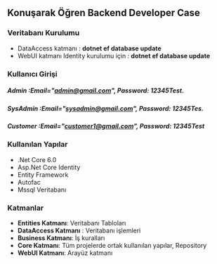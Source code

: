 ## Konuşarak Öğren Backend Developer Case

### Veritabanı Kurulumu
- DataAccess katmanı : **dotnet ef database update**
- WebUI katmanı Identity kurulumu için : **dotnet ef database update**

### Kullanıcı Girişi
##### Admin :Email="admin@gmail.com", Password: 12345Test.
##### SysAdmin :Email="sysadmin@gmail.com", Password: 12345Tes.
##### Customer :Email="customer1@gmail.com", Password: 12345Test

### Kullanılan Yapılar
- .Net Core 6.0
- Asp.Net Core Identity
- Entity Framework
- Autofac
- Mssql Veritabanı

### Katmanlar
- **Entities Katmanı**: Veritabanı Tabloları
- **DataAccess Katmanı** : Veritabanı işlemleri
- **Business Katmanı**: İş kuralları
- **Core Katmanı**: Tüm projelerde ortak kullanılan yapılar, Repository
- **WebUI Katmanı**: Arayüz katmanı

